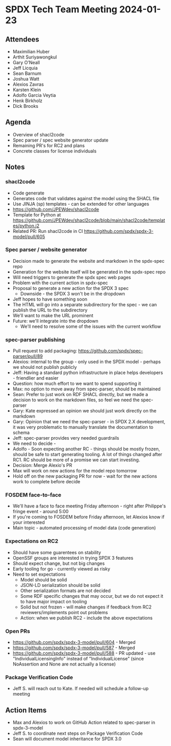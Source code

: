 # SPDX Tech Team Meeting 2024-01-23

## Attendees
* Maximilian Huber
* Arthit Suriyawongkul
* Gary O'Neall
* Jeff Licquia
* Sean Barnum
* Joshua Watt
* Alexios Zavras
* Karsten Klein
* Adolfo Garcia Veytia
* Henk Birkholz
* Dick Brooks

## Agenda

* Overview of shacl2code
* Spec parser / spec website generator update
* Remaining PR's for RC2 and plans
* Concrete classes for license individuals

## Notes

### shacl2code
* Code generate
* Generates code that validates against the model using the SHACL file
* Use JINJA (sp) templates - can be extended for other languages
* https://github.com/JPEWdev/shacl2code
* Template for Python at https://github.com/JPEWdev/shacl2code/blob/main/shacl2code/templates/python.j2
* Related PR: Run shacl2code in CI https://github.com/spdx/spdx-3-model/pull/605

### Spec parser / website generator
* Decision made to generate the website and markdown in the spdx-spec repo
* Generation for the website itself will be generated in the spdx-spec repo
* Will need triggers to generate the spdx spec web pages
* Problem with the current action in spdx-spec
* Proposal to generate a new action for the SPDX 3 spec
  * Downside - the SPDX 3 won't be in the dropdown
* Jeff hopes to have something soon
* The HTML will go into a separate subdirectory for the spec - we can publish the URL to the subdirectory
* We'll want to make the URL prominent
* Future: we'll integrate into the dropdown
  * We'll need to resolve some of the issues with the current workflow

### spec-parser publishing
* Pull request to add packaging: https://github.com/spdx/spec-parser/pull/89
* Alexios: internal to the group - only used in the SPDX model - perhaps we should not publish publicly
* Jeff: Having a standard python infrastructure in place helps developers - friendlier and easier
* Question: how much effort to we want to spend supporting it
* Max: no option to move away from spec-parser, should be maintained
* Sean: Prefer to just work on RDF SHACL directly, but we made a decision to work on the markdown files, so feel we need the spec-parser
* Gary: Kate expressed an opinion we should just work directly on the markdown
* Gary: Opinion that we need the spec-parser - in SPDX 2.X development, it was very problematic to manually translate the documentation to schema
* Jeff: spec-parser provides very needed guardrails
* We need to decide - 
* Adolfo - Soon expecting another RC - things should be mostly frozen, should be safe to start generating tooling.  A lot of things changed after RC1.  RC should be more of a promise we can start investing.
* Decision: Merge Alexio's PR
* Max will work on new actions for the model repo tomorrow
* Hold off on the new packaging PR for now - wait for the new actions work to complete before decide

### FOSDEM face-to-face
* We'll have a face to face meeting Friday afternoon - right after Philippe's fringe event - around 5:00
* If you're coming to FOSDEM before Friday afternoon, let Alexios know if your interested
* Main topic - automated processing of model data (code generation)

### Expectations on RC2
* Should have some guarentees on stability
* OpenSSF groups are interested in trying SPDX 3 features
* Should expect change, but not big changes
* Early tooling for go - currently viewed as risky
* Need to set expectations
  * Model should be solid
  * JSON-LD serialization should be solid
  * Other serialization formats are not decided
  * Some RDF specific changes that may occur, but we do not expect it to have major impact on tooling
  * Solid but not frozen - will make changes if feedback from RC2 reviewers/implements point out problems
  * Action: when we publish RC2 - include the above expectations

### Open PRs
* https://github.com/spdx/spdx-3-model/pull/604 - Merged
* https://github.com/spdx/spdx-3-model/pull/587 - Merged
* https://github.com/spdx/spdx-3-model/pull/588 - PR updated - use "IndividualLicensingInfo" instead of "IndividualLicense" (since NoAssertion and None are not actually a license)

### Package Verification Code
* Jeff S. will reach out to Kate.  If needed will schedule a follow-up meeting

## Action Items
* Max and Alexios to work on GitHub Action related to spec-parser in spdx-3-model
* Jeff S. to coordinate next steps on Package Verification Code
* Sean will document model inheritance for SPDX 3.0
